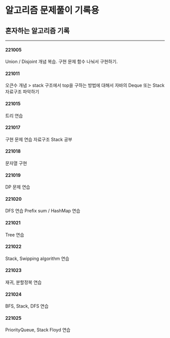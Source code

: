 # 알고리즘 문제풀이 기록용

## 혼자하는 알고리즘 기록
--------------

#### 221005
Union / Disjoint 개념 복습.
구현 문제 함수 나눠서 구현하기.

#### 221011
오큰수 개념 > stack 구조에서 top을 구하는 방법에 대해서
자바의 Deque 또는 Stack 자료구조 파악하기

#### 221015
트리 연습

#### 221017
구현 문제 연습
자료구조 Stack 공부

#### 221018
문자열
구현

#### 221019
DP 문제 연습

#### 221020
DFS 연습
Prefix sum / HashMap 연습

#### 221021
Tree 연습

#### 221022
Stack, Swipping algorithm 연습

#### 221023
재귀, 분할정복 연습

#### 221024
BFS, Stack, DFS 연습

#### 221025
PriorityQueue, Stack
Floyd 연습


